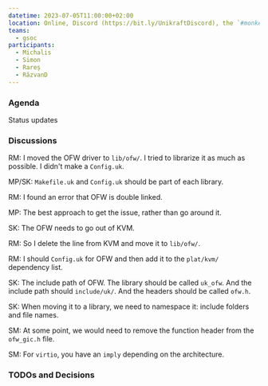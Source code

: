 ```yaml
---
datetime: 2023-07-05T11:00:00+02:00
location: Online, Discord (https://bit.ly/UnikraftDiscord), the `#monkey-business` voice channel
teams:
  - gsoc
participants:
  - Michalis
  - Simon
  - Rareș
  - RăzvanD
---
```


### Agenda

Status updates

### Discussions

RM: I moved the OFW driver to `lib/ofw/`.
I tried to librarize it as much as possible.
I didn't make a `Config.uk`.

MP/SK: `Makefile.uk` and `Config.uk` should be part of each library.

RM: I found an error that OFW is double linked.

MP: The best approach to get the issue, rather than go around it.

SK: The OFW needs to go out of KVM.

RM: So I delete the line from KVM and move it to `lib/ofw/`.

RM: I should `Config.uk` for OFW and then add it to the `plat/kvm/` dependency list.

SK: The include path of OFW.
The library should be called `uk_ofw`.
And the include path should `include/uk/`.
And the headers should be called `ofw.h`.

SK: When moving it to a library, we need to namespace it: include folders and file names.

SM: At some point, we would need to remove the function header from the `ofw_gic.h` file.

SM: For `virtio`, you have an `imply` depending on the architecture.

### TODOs and Decisions
